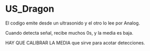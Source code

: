 US_Dragon
========

El codigo emite desde un ultrasonido y el otro lo lee por Analog.

Cuando detecta señal, recibe muchos 0s, y la media es baja. 

HAY QUE CALIBRAR LA MEDIA que sirve para acotar detecciones.
